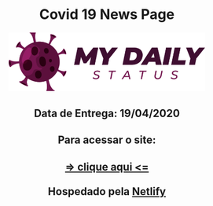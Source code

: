 <h1 align="center"> Covid 19 News Page</h1>

<h4 align="center">
    <a href="#">
        <img src="logo.png" alt="Covid-19-logo" width="400px">
    </a>
</h4>

<h2 align="center">
    <b>
        Data de Entrega: 19/04/2020
    </b>
</h2>

<h2 align="center">Para acessar o site:</h2>

<h2 align="center">
    <a href="https://covid-19-daily-status.netlify.app/index.html" target="_blank">
        => clique aqui <=
    </a>
    <br><br>
    Hospedado pela
    <a href="https://www.netlify.com/" target="_blank">Netlify</a>
</h2>



